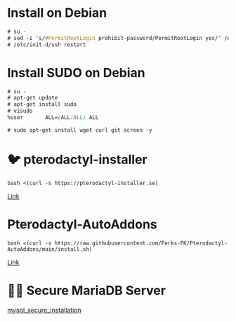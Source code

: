 # Install on Debian
```css
# su -
# sed -i 's/#PermitRootLogin prohibit-password/PermitRootLogin yes/' /etc/ssh/sshd_config
# /etc/init.d/ssh restart
```
# Install SUDO on Debian
```css
# su -
# apt-get update
# apt-get install sudo
# visudo
%user       ALL=(ALL:ALL) ALL
```
```css
# sudo apt-get install wget curl git screen -y
```
# 🐦 pterodactyl-installer
```
bash <(curl -s https://pterodactyl-installer.se)
```
[Link](https://github.com/vilhelmprytz/pterodactyl-installer)

# Pterodactyl-AutoAddons
```
bash <(curl -s https://raw.githubusercontent.com/Ferks-FK/Pterodactyl-AutoAddons/main/install.sh)
```
[Link](https://github.com/Ferks-FK/Pterodactyl-AutoAddons)

# 👨‍🚒 Secure MariaDB Server
[mysql_secure_installation](https://github.com/tortonight/My-Virtual-Hosts-Configure/blob/main/mysql_secure_installation.md)
